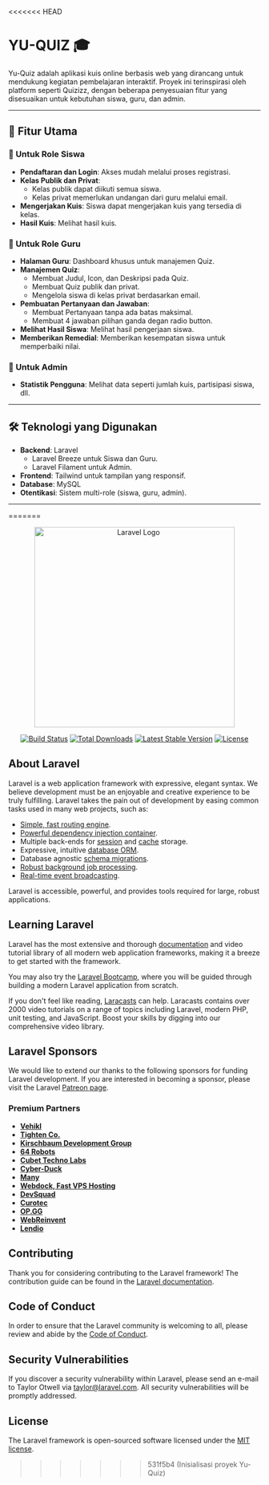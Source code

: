 <<<<<<< HEAD
# YU-QUIZ 🎓

Yu-Quiz adalah aplikasi kuis online berbasis web yang dirancang untuk mendukung kegiatan pembelajaran interaktif. Proyek ini terinspirasi oleh platform seperti Quizizz, dengan beberapa penyesuaian fitur yang disesuaikan untuk kebutuhan siswa, guru, dan admin.

---

## 🎯 Fitur Utama

### 📘 Untuk Role Siswa
- **Pendaftaran dan Login**: Akses mudah melalui proses registrasi.
- **Kelas Publik dan Privat**: 
  - Kelas publik dapat diikuti semua siswa.
  - Kelas privat memerlukan undangan dari guru melalui email.
- **Mengerjakan Kuis**: Siswa dapat mengerjakan kuis yang tersedia di kelas.
- **Hasil Kuis**: Melihat hasil kuis.

### 📗 Untuk Role Guru
- **Halaman Guru**: Dashboard khusus untuk manajemen Quiz.
- **Manajemen Quiz**:
  - Membuat Judul, Icon, dan Deskripsi pada Quiz.
  - Membuat Quiz publik dan privat.
  - Mengelola siswa di kelas privat berdasarkan email.
- **Pembuatan Pertanyaan dan Jawaban**:
  - Membuat Pertanyaan tanpa ada batas maksimal.
  - Membuat 4 jawaban pilihan ganda degan radio button.
- **Melihat Hasil Siswa**: Melihat hasil pengerjaan siswa.
- **Memberikan Remedial**: Memberikan kesempatan siswa untuk memperbaiki nilai.

### 📙 Untuk Admin
- **Statistik Pengguna**: Melihat data seperti jumlah kuis, partisipasi siswa, dll.

---

## 🛠️ Teknologi yang Digunakan
- **Backend**: Laravel
  - Laravel Breeze untuk Siswa dan Guru.
  - Laravel Filament untuk Admin.
- **Frontend**: Tailwind untuk tampilan yang responsif.
- **Database**: MySQL
- **Otentikasi**: Sistem multi-role (siswa, guru, admin).

---
=======
<p align="center"><a href="https://laravel.com" target="_blank"><img src="https://raw.githubusercontent.com/laravel/art/master/logo-lockup/5%20SVG/2%20CMYK/1%20Full%20Color/laravel-logolockup-cmyk-red.svg" width="400" alt="Laravel Logo"></a></p>

<p align="center">
<a href="https://github.com/laravel/framework/actions"><img src="https://github.com/laravel/framework/workflows/tests/badge.svg" alt="Build Status"></a>
<a href="https://packagist.org/packages/laravel/framework"><img src="https://img.shields.io/packagist/dt/laravel/framework" alt="Total Downloads"></a>
<a href="https://packagist.org/packages/laravel/framework"><img src="https://img.shields.io/packagist/v/laravel/framework" alt="Latest Stable Version"></a>
<a href="https://packagist.org/packages/laravel/framework"><img src="https://img.shields.io/packagist/l/laravel/framework" alt="License"></a>
</p>

## About Laravel

Laravel is a web application framework with expressive, elegant syntax. We believe development must be an enjoyable and creative experience to be truly fulfilling. Laravel takes the pain out of development by easing common tasks used in many web projects, such as:

- [Simple, fast routing engine](https://laravel.com/docs/routing).
- [Powerful dependency injection container](https://laravel.com/docs/container).
- Multiple back-ends for [session](https://laravel.com/docs/session) and [cache](https://laravel.com/docs/cache) storage.
- Expressive, intuitive [database ORM](https://laravel.com/docs/eloquent).
- Database agnostic [schema migrations](https://laravel.com/docs/migrations).
- [Robust background job processing](https://laravel.com/docs/queues).
- [Real-time event broadcasting](https://laravel.com/docs/broadcasting).

Laravel is accessible, powerful, and provides tools required for large, robust applications.

## Learning Laravel

Laravel has the most extensive and thorough [documentation](https://laravel.com/docs) and video tutorial library of all modern web application frameworks, making it a breeze to get started with the framework.

You may also try the [Laravel Bootcamp](https://bootcamp.laravel.com), where you will be guided through building a modern Laravel application from scratch.

If you don't feel like reading, [Laracasts](https://laracasts.com) can help. Laracasts contains over 2000 video tutorials on a range of topics including Laravel, modern PHP, unit testing, and JavaScript. Boost your skills by digging into our comprehensive video library.

## Laravel Sponsors

We would like to extend our thanks to the following sponsors for funding Laravel development. If you are interested in becoming a sponsor, please visit the Laravel [Patreon page](https://patreon.com/taylorotwell).

### Premium Partners

- **[Vehikl](https://vehikl.com/)**
- **[Tighten Co.](https://tighten.co)**
- **[Kirschbaum Development Group](https://kirschbaumdevelopment.com)**
- **[64 Robots](https://64robots.com)**
- **[Cubet Techno Labs](https://cubettech.com)**
- **[Cyber-Duck](https://cyber-duck.co.uk)**
- **[Many](https://www.many.co.uk)**
- **[Webdock, Fast VPS Hosting](https://www.webdock.io/en)**
- **[DevSquad](https://devsquad.com)**
- **[Curotec](https://www.curotec.com/services/technologies/laravel/)**
- **[OP.GG](https://op.gg)**
- **[WebReinvent](https://webreinvent.com/?utm_source=laravel&utm_medium=github&utm_campaign=patreon-sponsors)**
- **[Lendio](https://lendio.com)**

## Contributing

Thank you for considering contributing to the Laravel framework! The contribution guide can be found in the [Laravel documentation](https://laravel.com/docs/contributions).

## Code of Conduct

In order to ensure that the Laravel community is welcoming to all, please review and abide by the [Code of Conduct](https://laravel.com/docs/contributions#code-of-conduct).

## Security Vulnerabilities

If you discover a security vulnerability within Laravel, please send an e-mail to Taylor Otwell via [taylor@laravel.com](mailto:taylor@laravel.com). All security vulnerabilities will be promptly addressed.

## License

The Laravel framework is open-sourced software licensed under the [MIT license](https://opensource.org/licenses/MIT).
>>>>>>> 531f5b4 (Inisialisasi proyek Yu-Quiz)
